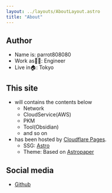 ```yaml
---
layout: ../layouts/AboutLayout.astro
title: "About"
---
```

## Author
- Name is: parrot808080
- Work as🧑‍💻: Engineer
- Live in🏠: Tokyo

## This site
- will contains the contents below
  - Network
  - CloudService(AWS)
  - PKM
  - Tool(Obsidian)
  - and so on
- has been hosted by [Cloudflare Pages](https://pages.cloudflare.com/).
  - SSG: [Astro](https://astro.build/)
  - Theme: Based on [Astropaper](https://github.com/satnaing/astro-paper)

## Social media
- [Github](https://github.com/parrot808080)



